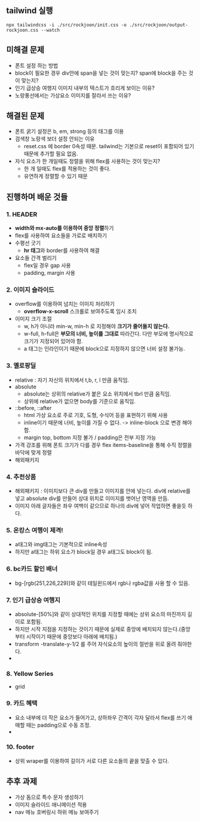 ## tailwind 실행
```
npx tailwindcss -i ./src/rockjoon/init.css -o ./src/rockjoon/output-rockjoon.css --watch
```

## 미해결 문제
- 폰트 설정 하는 방법
- block이 필요한 경우 div안에 span을 넣는 것이 맞는지? span에 block을 주는 것이 맞는지?
- 인기 급상승 여행지 이미지 내부의 텍스트가 흐리게 보이는 이유?
- 노랑풍선에서는 가상요소 이미지를 잘라서 쓰는 이유?


## 해결된 문제
- 폰트 굵기 설정은 b, em, strong 등의 태그를 이용
- 검색창 노랑색 보더 설정 안되는 이유 
  - reset.css 에 border 0속성 때문. tailwind는 기본으로 reset이 포함되어 있기 때문에 추가할 필요 없음.
- 자식 요소가 한 개일때도 정렬을 위해 flex를 사용하는 것이 맞는지?
  - 한 개 일때도 flex를 적용하는 것이 좋다.
  - 유연하게 정렬할 수 있기 때문

## 진행하며 배운 것들

### 1. HEADER
- **width와 mx-auto를 이용하여 중앙 정렬**하기
- flex를 사용하여 요소들을 가로로 배치하기
- 수평선 긋기
    - **hr 태그**와 border를 사용하여 해결
- 요소들 간격 벌리기
  - flex일 경우 gap 사용
  - padding, margin 사용

### 2. 이미지 슬라이드
- overflow를 이용하여 넘치는 이미지 처리하기
  - **overflow-x-scroll** 스크롤로 보여주도록 임시 조치
- 이미지 크기 조절
  - w, h가 아니라 min-w, min-h 로 지정해야 **크기가 줄어들지 않는다.**
  - w-full, h-full은 **부모의 너비, 높이를 그대로** 따라간다. 다만 부모에 명시적으로 크기가 지정되어 있어야 함.
  - a 태그는 인라인이기 때문에 block으로 지정하지 않으면 너비 설정 불가능.

### 3. 옐로팡딜
- relative : 자기 자신의 위치에서 t,b, r, l 만큼 움직임.
- absolute
  - absolute는 상위의 relative가 붙은 요소 위치에서 tbrl 만큼 움직임.
  - 상위에 relative가 없으면 body를 기준으로 움직임.
- ::before, ::after
  - html 가상 요소로 주로 기호, 도형, 수식어 등을 표현하기 위해 사용
  - inline이기 때문에 너비, 높이를 가질 수 없다. -> inline-block 으로 변경 해야 함.
  - margin top, bottom 지정 불가 / padding은 전부 지정 가능
- 가격 강조를 위해 폰트 크기가 다를 경우 flex items-baseline을 통해 수직 정렬을 바닥에 맞게 정렬
 - <span class="inline-flex items-center h-[2.4rem] px-2 rounded-[0.4rem] bg-[#5778BB] text-white text-[1.3rem]">해외패키지</span>
### 4. 추천상품
- 해외패키지 : 이미지보다 큰 div를 만들고 이미지를 안에 넣는다. div에 relative를 넣고 absolute div를 만들어 상대 위치로 이미지를 벗어난 영역을 만듬.
- 이미지 아래 글자들은 좌우 여백이 같으므로 하나의 div에 넣어 작업하면 좋을듯 하다.

### 5. 온캉스 여행이 제격!
- a태그와 img태그는 기본적으로 inline속성
- 하지만 a태그는 하위 요소가 block일 경우 a태그도 block이 됨.

### 6. bc카드 할인 배너
- bg-[rgb(251,226,229)]와 같이 테일윈드에서 rgb나 rgba값을 사용 할 수 있음.

### 7. 인기 급상승 여행지
- absolute-[50%]와 같이 상대적인 위치를 지정할 때에는 상위 요소의 마진까지 길이로 포함됨.
- 하지만 시작 지점을 지정하는 것이기 때문에 실제로 중앙에 배치되지 않는다.(중앙부터 시작이기 때문에 중앙보다 아래에 배치됨.)
- transform -translate-y-1/2 를 주어 자식요소의 높이의 절반을 위로 올려 줘야한다.
- 
### 8. Yellow Series
- grid

### 9. 카드 혜택
- 요소 내부에 더 작은 요소가 들어가고, 상하좌우 간격이 각자 달라서 flex를 쓰기 애매할 때는 padding으로 수동 조정.
- 
### 10. footer
- 상위 wraper를 이용하여 길이가 서로 다른 요소들의 끝을 맞출 수 있다.

## 추후 과제
- 가상 돔으로 특수 문자 생성하기 
- 이미지 슬라이드 애니메이션 적용
- nav 메뉴 호버링시 하위 메뉴 보여주기
